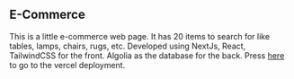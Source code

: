 ## E-Commerce

This is a little e-commerce web page. It has 20 items to search for like tables, lamps, chairs, rugs, etc.
Developed using NextJs, React, TailwindCSS for the front. Algolia as the database for the back.
Press [here](https://e-commerce-tau-wheat-61.vercel.app/) to go to the vercel deployment.

